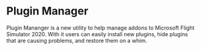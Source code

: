 # Plugin Manager
Plugin Mananger is a new utility to help manage addons to Microsoft Flight Simulator
2020. With it users can easily install new plugins, hide plugins that are causing
problems, and restore them on a whim.


